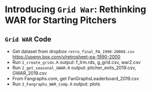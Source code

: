 # Introducing `Grid War`: Rethinking WAR for Starting Pitchers
## `Grid WAR` Code

* Get dataset from dropbox
	`retro_final_PA_1990-2000d.csv`
	https://upenn.box.com/v/retrosheet-pa-1990-2000
* Run `1_create_grids.R`
	output: f_lrm.rds, g_grid.csv, war2.csv
* Run `2_get_seasonal_GWAR.R`
	output: pitcher_exits_2019.csv, GWAR_2019.csv
* From Fangraphs.com, get FanGraphsLeaderboard_2019.csv
* Run `3_Fangraphs_WAR_Comp.R`
	output: plots

